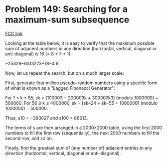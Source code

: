 # Problem 149: Searching for a maximum-sum subsequence

[FCC link](https://www.freecodecamp.org/learn/coding-interview-prep/project-euler/problem-149-searching-for-a-maximum-sum-subsequence)

Looking at the table below, it is easy to verify that the maximum possible sum
of adjacent numbers in any direction (horizontal, vertical, diagonal or
anti-diagonal) is 16 (= 8 + 7 + 1).

−25329−6513273−18−4 8

Now, let us repeat the search, but on a much larger scale:

First, generate four million pseudo-random numbers using a specific form of what
is known as a "Lagged Fibonacci Generator":

For 1 ≤ k ≤ 55, sk = \[100003 − 200003k + 300007k3\] (modulo 1000000) − 500000.
For 56 ≤ k ≤ 4000000, sk = \[sk−24 + sk−55 + 1000000\] (modulo 1000000)
− 500000.

Thus, s10 = −393027 and s100 = 86613.

The terms of s are then arranged in a 2000×2000 table, using the first 2000
numbers to fill the first row (sequentially), the next 2000 numbers to fill the
second row, and so on.

Finally, find the greatest sum of (any number of) adjacent entries in any
direction (horizontal, vertical, diagonal or anti-diagonal).
